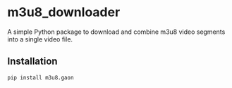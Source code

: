 # m3u8_downloader

A simple Python package to download and combine m3u8 video segments into a single video file.

## Installation

```bash
pip install m3u8.gaon
